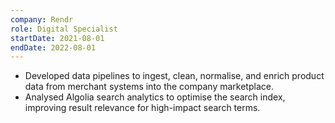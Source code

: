 ```yaml
---
company: Rendr
role: Digital Specialist
startDate: 2021-08-01
endDate: 2022-08-01
---
```

- Developed data pipelines to ingest, clean, normalise, and enrich product data from merchant systems into the company marketplace.
- Analysed Algolia search analytics to optimise the search index, improving result relevance for high-impact search terms.
